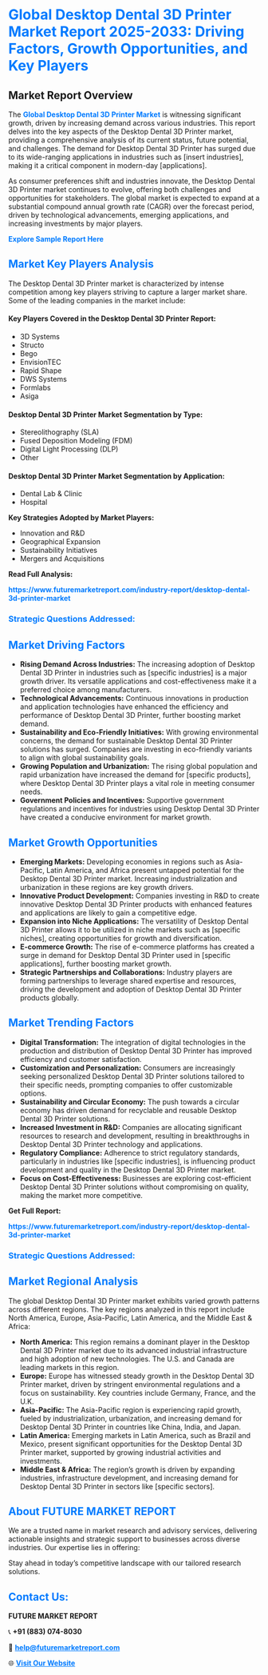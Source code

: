 <h1 style="color: #007BFF;">Global Desktop Dental 3D Printer Market Report 2025-2033: Driving Factors, Growth Opportunities, and Key Players</h1>

<section id="overview">
<h2>Market Report Overview</h2>
<p>The <a href="https://www.futuremarketreport.com/industry-report/desktop-dental-3d-printer-market" style="color: #007BFF; text-decoration: none;"><strong>Global Desktop Dental 3D Printer Market</strong></a> is witnessing significant growth, driven by increasing demand across various industries. This report delves into the key aspects of the Desktop Dental 3D Printer market, providing a comprehensive analysis of its current status, future potential, and challenges. The demand for Desktop Dental 3D Printer has surged due to its wide-ranging applications in industries such as [insert industries], making it a critical component in modern-day [applications].</p>
<p>As consumer preferences shift and industries innovate, the Desktop Dental 3D Printer market continues to evolve, offering both challenges and opportunities for stakeholders. The global market is expected to expand at a substantial compound annual growth rate (CAGR) over the forecast period, driven by technological advancements, emerging applications, and increasing investments by major players.</p>
</section>

<section id="overview">
<p><a href="https://www.futuremarketreport.com/request-sample/reportId=79450" style="color: #007BFF; text-decoration: none;"><strong>Explore Sample Report Here</strong></a></p>
</section>

<section id="key-players">
<h2 style="color: #007BFF;">Market Key Players Analysis</h2>
<p>The Desktop Dental 3D Printer market is characterized by intense competition among key players striving to capture a larger market share. Some of the leading companies in the market include:</p>
<h4>Key Players Covered in the Desktop Dental 3D Printer Report:</h4>
<ul><li>3D Systems</li><li>Structo</li><li>Bego</li><li>EnvisionTEC</li><li>Rapid Shape</li><li>DWS Systems</li><li>Formlabs</li><li>Asiga</li></ul>
<h4>Desktop Dental 3D Printer Market Segmentation by Type:</h4>
<ul><li>Stereolithography (SLA)</li><li>Fused Deposition Modeling (FDM)</li><li>Digital Light Processing (DLP)</li><li>Other</li></ul>

<h4>Desktop Dental 3D Printer Market Segmentation by Application:</h4>
<ul><li>Dental Lab &amp; Clinic</li><li>Hospital</li></ul>
<p><strong>Key Strategies Adopted by Market Players:</strong></p>
<ul>
<li>Innovation and R&D</li>
<li>Geographical Expansion</li>
<li>Sustainability Initiatives</li>
<li>Mergers and Acquisitions</li>
</ul>
</section>

<section>
<p><strong>Read Full Analysis: </strong></p><a href="https://www.futuremarketreport.com/industry-report/desktop-dental-3d-printer-market" style="color: #007BFF; text-decoration: none;"><strong>https://www.futuremarketreport.com/industry-report/desktop-dental-3d-printer-market</strong></a>
<h3 style="color: #007BFF;">Strategic Questions Addressed:</h3>
</section>

<section id="driving-factors">
<h2 style="color: #007BFF;">Market Driving Factors</h2>
<ul>
<li><strong>Rising Demand Across Industries:</strong> The increasing adoption of Desktop Dental 3D Printer in industries such as [specific industries] is a major growth driver. Its versatile applications and cost-effectiveness make it a preferred choice among manufacturers.</li>
<li><strong>Technological Advancements:</strong> Continuous innovations in production and application technologies have enhanced the efficiency and performance of Desktop Dental 3D Printer, further boosting market demand.</li>
<li><strong>Sustainability and Eco-Friendly Initiatives:</strong> With growing environmental concerns, the demand for sustainable Desktop Dental 3D Printer solutions has surged. Companies are investing in eco-friendly variants to align with global sustainability goals.</li>
<li><strong>Growing Population and Urbanization:</strong> The rising global population and rapid urbanization have increased the demand for [specific products], where Desktop Dental 3D Printer plays a vital role in meeting consumer needs.</li>
<li><strong>Government Policies and Incentives:</strong> Supportive government regulations and incentives for industries using Desktop Dental 3D Printer have created a conducive environment for market growth.</li>
</ul>
</section>

<section id="growth-opportunities">
<h2 style="color: #007BFF;">Market Growth Opportunities</h2>
<ul>
<li><strong>Emerging Markets:</strong> Developing economies in regions such as Asia-Pacific, Latin America, and Africa present untapped potential for the Desktop Dental 3D Printer market. Increasing industrialization and urbanization in these regions are key growth drivers.</li>
<li><strong>Innovative Product Development:</strong> Companies investing in R&D to create innovative Desktop Dental 3D Printer products with enhanced features and applications are likely to gain a competitive edge.</li>
<li><strong>Expansion into Niche Applications:</strong> The versatility of Desktop Dental 3D Printer allows it to be utilized in niche markets such as [specific niches], creating opportunities for growth and diversification.</li>
<li><strong>E-commerce Growth:</strong> The rise of e-commerce platforms has created a surge in demand for Desktop Dental 3D Printer used in [specific applications], further boosting market growth.</li>
<li><strong>Strategic Partnerships and Collaborations:</strong> Industry players are forming partnerships to leverage shared expertise and resources, driving the development and adoption of Desktop Dental 3D Printer products globally.</li>
</ul>
</section>

<section id="trending-factors">
<h2 style="color: #007BFF;">Market Trending Factors</h2>
<ul>
<li><strong>Digital Transformation:</strong> The integration of digital technologies in the production and distribution of Desktop Dental 3D Printer has improved efficiency and customer satisfaction.</li>
<li><strong>Customization and Personalization:</strong> Consumers are increasingly seeking personalized Desktop Dental 3D Printer solutions tailored to their specific needs, prompting companies to offer customizable options.</li>
<li><strong>Sustainability and Circular Economy:</strong> The push towards a circular economy has driven demand for recyclable and reusable Desktop Dental 3D Printer solutions.</li>
<li><strong>Increased Investment in R&D:</strong> Companies are allocating significant resources to research and development, resulting in breakthroughs in Desktop Dental 3D Printer technology and applications.</li>
<li><strong>Regulatory Compliance:</strong> Adherence to strict regulatory standards, particularly in industries like [specific industries], is influencing product development and quality in the Desktop Dental 3D Printer market.</li>
<li><strong>Focus on Cost-Effectiveness:</strong> Businesses are exploring cost-efficient Desktop Dental 3D Printer solutions without compromising on quality, making the market more competitive.</li>
</ul>
</section>

<section>
<p><strong>Get Full Report: </strong></p><a href="https://www.futuremarketreport.com/industry-report/desktop-dental-3d-printer-market" style="color: #007BFF; text-decoration: none;"><strong>https://www.futuremarketreport.com/industry-report/desktop-dental-3d-printer-market</strong></a>
<h3 style="color: #007BFF;">Strategic Questions Addressed:</h3>
</section>


<section id="regional-analysis">
<h2 style="color: #007BFF;">Market Regional Analysis</h2>
<p>The global Desktop Dental 3D Printer market exhibits varied growth patterns across different regions. The key regions analyzed in this report include North America, Europe, Asia-Pacific, Latin America, and the Middle East & Africa:</p>
<ul>
<li><strong>North America:</strong> This region remains a dominant player in the Desktop Dental 3D Printer market due to its advanced industrial infrastructure and high adoption of new technologies. The U.S. and Canada are leading markets in this region.</li>
<li><strong>Europe:</strong> Europe has witnessed steady growth in the Desktop Dental 3D Printer market, driven by stringent environmental regulations and a focus on sustainability. Key countries include Germany, France, and the U.K.</li>
<li><strong>Asia-Pacific:</strong> The Asia-Pacific region is experiencing rapid growth, fueled by industrialization, urbanization, and increasing demand for Desktop Dental 3D Printer in countries like China, India, and Japan.</li>
<li><strong>Latin America:</strong> Emerging markets in Latin America, such as Brazil and Mexico, present significant opportunities for the Desktop Dental 3D Printer market, supported by growing industrial activities and investments.</li>
<li><strong>Middle East & Africa:</strong> The region’s growth is driven by expanding industries, infrastructure development, and increasing demand for Desktop Dental 3D Printer in sectors like [specific sectors].</li>
</ul>
</section>

<footer>
<h2 style="color: #007BFF;">About FUTURE MARKET REPORT</h2>
<p>We are a trusted name in market research and advisory services, delivering actionable insights and strategic support to businesses across diverse industries. Our expertise lies in offering:</p>

<p>Stay ahead in today’s competitive landscape with our tailored research solutions.</p>

<h2 style="color: #007BFF;">Contact Us:</h2>
<p><strong>FUTURE MARKET REPORT</strong></p>
<p>📞 <strong>+91 (883) 074-8030</strong></p>
<p>📧 <strong><a href="mailto:help@futuremarketreport.com" style="color: #007BFF;">help@futuremarketreport.com</a></strong></p>
<p>🌐 <strong><a href="https://www.futuremarketreport.com/" style="color: #007BFF;">Visit Our Website</a></strong></p>
</footer>